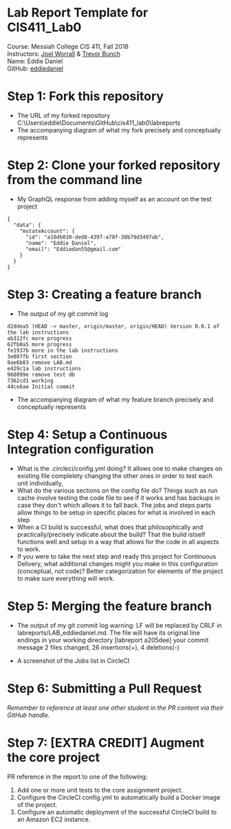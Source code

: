# Lab Report Template for CIS411_Lab0
Course: Messiah College CIS 411, Fall 2018<br/>
Instructors: [Joel Worrall](https://github.com/tangollama) & [Trevor Bunch](https://github.com/trevordbunch)<br/>
Name: Eddie Daniel<br/>
GitHub: [eddiedaniel](https://github.com/eddiedaniel)<br/>

# Step 1: Fork this repository
- The URL of my forked repository
C:\Users\eddie\Documents\GitHub\cis411_lab0\labreports
- The accompanying diagram of what my fork precisely and conceptually represents


# Step 2: Clone your forked repository from the command line
- My GraphQL response from adding myself as an account on the test project
```
{
  "data": {
    "mutateAccount": {
      "id": "a10db030-ded8-4397-a78f-30b79d3497ab",
      "name": "Eddie Daniel",
      "email": "Eddiedan55@gmail.com"
    }
  }
}
```

# Step 3: Creating a feature branch
- The output of my git commit log
```
d2ddea5 (HEAD -> master, origin/master, origin/HEAD) Version 0.0.1 of the lab instructions
ab312fc more progress
62fb0a5 more progress
fe1937b more in the lab instructions
3e807fb first section
9ae6b83 remove LAB.md
e429c1a lab instructions
968099e remove test db
7362cd1 working
44ce6ae Initial commit
```
- The accompanying diagram of what my feature branch precisely and conceptually represents

# Step 4: Setup a Continuous Integration configuration
- What is the .circleci/config.yml doing?
It allows one to make changes on existing file complelety changing the other ones in order to test each unit individually,
- What do the various sections on the config file do?
 Things such as run cache involve testing the code file to see if it works and has backups in case they don't which allows it to fall back. The jobs and steps parts allow things to be setup in specific places for what is involved in each step
- When a CI build is successful, what does that philosophically and practically/precisely indicate about the build?
That the build istself functions well and setup in a way that allows for the code in all aspects to work.
- If you were to take the next step and ready this project for Continuous Delivery, what additional changes might you make in this configuration (conceptual, not code)?
Better categorization for elements of the project to make sure everything will work.

# Step 5: Merging the feature branch
* The output of my git commit log
warning: LF will be replaced by CRLF in labreports/LAB_eddiedaniel.md.
The file will have its original line endings in your working directory
[labreport a205dee] your commit message
 2 files changed, 26 insertions(+), 4 deletions(-)

* A screenshot of the _Jobs_ list in CircleCI

# Step 6: Submitting a Pull Request
_Remember to reference at least one other student in the PR content via their GitHub handle._

# Step 7: [EXTRA CREDIT] Augment the core project
PR reference in the report to one of the following:
1. Add one or more unit tests to the core assignment project. 
2. Configure the CircleCI config.yml to automatically build a Docker image of the project.
3. Configure an automatic deployment of the successful CircleCI build to an Amazon EC2 instance.
